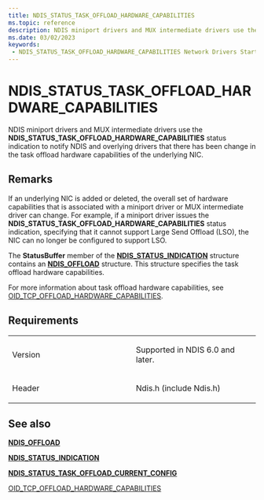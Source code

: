 ```yaml
---
title: NDIS_STATUS_TASK_OFFLOAD_HARDWARE_CAPABILITIES
ms.topic: reference
description: NDIS miniport drivers and MUX intermediate drivers use the NDIS_STATUS_TASK_OFFLOAD_HARDWARE_CAPABILITIES status indication to notify NDIS and overlying drivers that there has been change in the task offload hardware capabilities of the underlying NIC.
ms.date: 03/02/2023
keywords:
 - NDIS_STATUS_TASK_OFFLOAD_HARDWARE_CAPABILITIES Network Drivers Starting with Windows Vista
---
```


# NDIS\_STATUS\_TASK\_OFFLOAD\_HARDWARE\_CAPABILITIES


NDIS miniport drivers and MUX intermediate drivers use the **NDIS\_STATUS\_TASK\_OFFLOAD\_HARDWARE\_CAPABILITIES** status indication to notify NDIS and overlying drivers that there has been change in the task offload hardware capabilities of the underlying NIC.

## Remarks

If an underlying NIC is added or deleted, the overall set of hardware capabilities that is associated with a miniport driver or MUX intermediate driver can change. For example, if a miniport driver issues the **NDIS\_STATUS\_TASK\_OFFLOAD\_HARDWARE\_CAPABILITIES** status indication, specifying that it cannot support Large Send Offload (LSO), the NIC can no longer be configured to support LSO.

The **StatusBuffer** member of the [**NDIS\_STATUS\_INDICATION**](/windows-hardware/drivers/ddi/ndis/ns-ndis-_ndis_status_indication) structure contains an [**NDIS\_OFFLOAD**](/windows-hardware/drivers/ddi/ntddndis/ns-ntddndis-_ndis_offload) structure. This structure specifies the task offload hardware capabilities.

For more information about task offload hardware capabilities, see [OID\_TCP\_OFFLOAD\_HARDWARE\_CAPABILITIES](./oid-tcp-offload-hardware-capabilities.md).

## Requirements

<table>
<colgroup>
<col width="50%" />
<col width="50%" />
</colgroup>
<tbody>
<tr class="odd">
<td><p>Version</p></td>
<td><p>Supported in NDIS 6.0 and later.</p></td>
</tr>
<tr class="even">
<td><p>Header</p></td>
<td>Ndis.h (include Ndis.h)</td>
</tr>
</tbody>
</table>

## See also


[**NDIS\_OFFLOAD**](/windows-hardware/drivers/ddi/ntddndis/ns-ntddndis-_ndis_offload)

[**NDIS\_STATUS\_INDICATION**](/windows-hardware/drivers/ddi/ndis/ns-ndis-_ndis_status_indication)

[**NDIS\_STATUS\_TASK\_OFFLOAD\_CURRENT\_CONFIG**](ndis-status-task-offload-current-config.md)

[OID\_TCP\_OFFLOAD\_HARDWARE\_CAPABILITIES](./oid-tcp-offload-hardware-capabilities.md)

 

